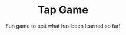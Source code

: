 ---
layout: guide
title: Tap Game
subtitle: Fun game to test what has been learned so far!
thumbnail: /assets/images/guides/4.TapGame.png
link: guides/tap_game.html
slides_url: https://docs.google.com/presentation/d/e/2PACX-1vSwzFldW-5lQeUiq_MSQ0KMA4r2Dv_LVz99SaFB8Zq4laeEZ2wbYXcrEC8RiyY7_qcNNiJRvLcEYYrN/embed
download_url: https://docs.google.com/presentation/d/1-SmnWoNRQTGpGQb_f5eHJ1MVBnclUESVeqdBbOrztMI/export/pptx

additional_links:

---